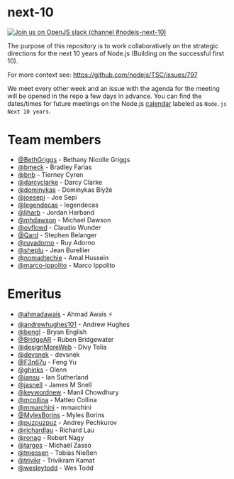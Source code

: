 # next-10

[![Join us on OpenJS slack (channel #nodejs-next-10)](https://img.shields.io/badge/OpenJS%20Slack-%23nodejs--next--10-blue)](https://slack-invite.openjsf.org/)


The purpose of this repository is to work collaboratively on the strategic
directions for the next 10 years of Node.js (Building on the successful
first 10).

For more context see: https://github.com/nodejs/TSC/issues/797

We meet every other week and an issue with the agenda for the meeting will be opened in the repo a few days
in advance. You can find the dates/times for future meetings on the Node.js [calendar](https://calendar.google.com/calendar/u/0/embed?src=nodejs.org_nr77ama8p7d7f9ajrpnu506c98@group.calendar.google.com) labeled as `Node.js Next 10 years`.

# Team members

- [@BethGriggs](https://github.com/BethGriggs) - Bethany Nicolle Griggs
- [@bmeck](https://github.com/bmeck) - Bradley Farias
- [@bnb](https://github.com/bnb) - Tierney Cyren
- [@darcyclarke](https://github.com/darcyclarke) - Darcy Clarke
- [@dominykas](https://github.com/dominykas) - Dominykas Blyžė
- [@joesepi](https://github.com/joesepi) - Joe Sepi
- [@legendecas](https://github.com/legendecas) - legendecas
- [@ljharb](https://github.com/ljharb) - Jordan Harband
- [@mhdawson](https://github.com/mhdawson) - Michael Dawson
- [@ovflowd](https://github.com/ovflowd) - Claudio Wunder
- [@Qard](https://github.com/Qard) - Stephen Belanger
- [@ruyadorno](https://github.com/ruyadorno) - Ruy Adorno
- [@sheplu](https://github.com/sheplu) - Jean Burellier
- [@nomadtechie](https://github.com/nomadtechie) - Amal Hussein
- [@marco-ippolito](https://github.com/marco-ippolito) - Marco Ippolito

# Emeritus

- [@ahmadawais](https://github.com/ahmadawais) - Ahmad Awais ⚡️
- [@andrewhughes101](https://github.com/andrewhughes101) - Andrew Hughes
- [@bengl](https://github.com/bengl) - Bryan English
- [@BridgeAR](https://github.com/BridgeAR) - Ruben Bridgewater
- [@designMoreWeb](https://github.com/designMoreWeb) - Divy Tolia
- [@devsnek](https://github.com/devsnek) - devsnek
- [@F3n67u](https://github.com/F3n67u) - Feng Yu
- [@ghinks](https://github.com/ghinks) - Glenn
- [@iansu](https://github.com/iansu) - Ian Sutherland
- [@jasnell](https://github.com/jasnell) - James M Snell
- [@keywordnew](https://github.com/keywordnew) - Manil Chowdhury
- [@mcollina](https://github.com/mcollina) - Matteo Collina
- [@mmarchini](https://github.com/mmarchini) - mmarchini
- [@MylesBorins](https://github.com/MylesBorins) - Myles Borins
- [@puzpuzpuz](https://github.com/puzpuzpuz) - Andrey Pechkurov
- [@richardlau](https://github.com/richardlau) - Richard Lau
- [@ronag](https://github.com/ronag) - Robert Nagy
- [@targos](https://github.com/targos) - Michaël Zasso
- [@tniessen](https://github.com/tniessen) - Tobias Nießen
- [@trivikr](https://github.com/trivikr) - Trivikram Kamat
- [@wesleytodd](https://github.com/wesleytodd) - Wes Todd
